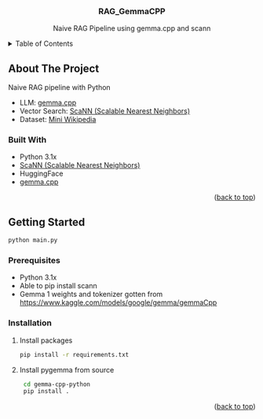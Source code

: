 <!-- Improved compatibility of back to top link: See: https://github.com/othneildrew/Best-README-Template/pull/73 -->
<a id="readme-top"></a>
<!--
*** Thanks for checking out the Best-README-Template. If you have a suggestion
*** that would make this better, please fork the repo and create a pull request
*** or simply open an issue with the tag "enhancement".
*** Don't forget to give the project a star!
*** Thanks again! Now go create something AMAZING! :D
-->



<!-- PROJECT SHIELDS -->
<!--
*** I'm using markdown "reference style" links for readability.
*** Reference links are enclosed in brackets [ ] instead of parentheses ( ).
*** See the bottom of this document for the declaration of the reference variables
*** for contributors-url, forks-url, etc. This is an optional, concise syntax you may use.
*** https://www.markdownguide.org/basic-syntax/#reference-style-links
-->


<!-- PROJECT LOGO -->
<br />
<div align="center">

<h3 align="center">RAG_GemmaCPP</h3>

  <p align="center">
    Naive RAG Pipeline using gemma.cpp and scann
    <br />
</div>



<!-- TABLE OF CONTENTS -->
<details>
  <summary>Table of Contents</summary>
  <ol>
    <li>
      <a href="#about-the-project">About The Project</a>
      <ul>
        <li><a href="#built-with">Built With</a></li>
      </ul>
    </li>
    <li>
      <a href="#getting-started">Getting Started</a>
      <ul>
        <li><a href="#prerequisites">Prerequisites</a></li>
        <li><a href="#installation">Installation</a></li>
      </ul>
    </li>
  </ol>
</details>



<!-- ABOUT THE PROJECT -->

## About The Project

Naive RAG pipeline with Python

- LLM: [gemma.cpp](https://github.com/google/gemma.cpp)
- Vector
  Search: [ScaNN (Scalable Nearest Neighbors)](https://github.com/google-research/google-research/tree/master/scann)
- Dataset: [Mini Wikipedia](https://huggingface.co/datasets/rag-datasets/rag-mini-wikipedia)

### Built With

* Python 3.1x
* [ScaNN (Scalable Nearest Neighbors)](https://github.com/google-research/google-research/tree/master/scann)
* HuggingFace
* [gemma.cpp](https://github.com/google/gemma.cpp)

<p align="right">(<a href="#readme-top">back to top</a>)</p>



<!-- GETTING STARTED -->

## Getting Started

```sh
python main.py
```

### Prerequisites

- Python 3.1x
- Able to pip install scann
- Gemma 1 weights and tokenizer gotten from https://www.kaggle.com/models/google/gemma/gemmaCpp

### Installation

1. Install packages
   ```sh
   pip install -r requirements.txt
   ```

2. Install pygemma from source
   ```sh
    cd gemma-cpp-python
    pip install .
   ```


<p align="right">(<a href="#readme-top">back to top</a>)</p>